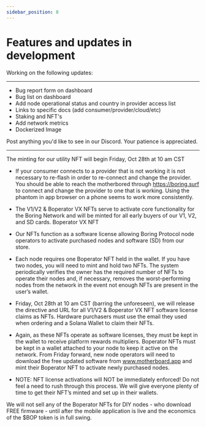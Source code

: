 ```yaml
---
sidebar_position: 8
---
```


# Features and updates in development

Working on the following updates:

---

- Bug report form on dashboard
- Bug list on dashboard
- Add node operational status and country in provider access list
- Links to specific docs (add consumer/provider/cloud/etc)
- Staking and NFT's
- Add network metrics
- Dockerized Image

Post anything you'd like to see in our Discord. Your patience is appreciated.

---

The minting for our utility NFT will begin Friday, Oct 28th at 10 am CST

- If your consumer connects to a provider that is not working it is not necessary to re-flash in order to re-connect and change the provider. You should be able to reach the motherbored through <https://boring.surf> to connect and change the provider to one that is working. Using the phantom in app browser on a phone seems to work more consistently.

- The V1/V2 & Boperator VX NFTs serve to activate core functionality for the Boring Network and will be minted for all early buyers of our V1, V2, and SD cards.
Boperator VX NFT
- Our NFTs function as a software license allowing Boring Protocol node operators to activate purchased nodes and software (SD) from our store.
- Each node requires one Boperator NFT held in the wallet. If you have two nodes, you will need to mint and hold two NFTs. The system periodically verifies the owner has the required number of NFTs to operate their nodes and, if necessary, removes the worst-performing nodes from the network in the event not enough NFTs are present in the user’s wallet.
- Friday, Oct 28th at 10 am CST (barring the unforeseen), we will release the directive and URL for all V1/V2 & Boperator VX NFT software license claims as NFTs. Hardware purchasers must use the email they used when ordering and a Solana Wallet to claim their NFTs.
- Again, as these NFTs operate as software licenses, they must be kept in the wallet to receive platform rewards multipliers. Boperator NFTs must be kept in a wallet attached to your node to keep it active on the network. From Friday forward, new node operators will need to download the free updated software from www.motherboard.app and mint their Boperator NFT to activate newly purchased nodes.

- NOTE: NFT license activations will NOT be immediately enforced! Do not feel a need to rush through this process. We will give everyone plenty of time to get their NFT’s minted and set up in their wallets.

We will not sell any of the Boperator NFTs for DIY nodes - who download FREE firmware - until after the mobile application is live and the economics of the $BOP token is in full swing.
